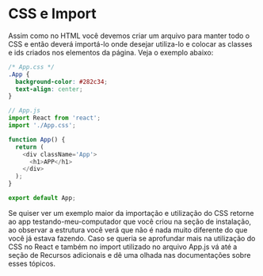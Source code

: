 # CSS e Import

Assim como no HTML você devemos criar um arquivo para manter todo o CSS e então deverá importá-lo onde desejar utiliza-lo e colocar as classes e ids criados nos elementos da página. Veja o exemplo abaixo:
```css
/* App.css */
.App {
  background-color: #282c34;
  text-align: center;
}
```

```javascript
// App.js
import React from 'react';
import './App.css';

function App() {
  return (
    <div className='App'>
      <h1>APP</h1>
    </div>
  );
}

export default App;
```
Se quiser ver um exemplo maior da importação e utilização do CSS retorne ao app testando-meu-computador que você criou na seção de instalação, ao observar a estrutura você verá que não é nada muito diferente do que você já estava fazendo. Caso se queria se aprofundar mais na utilização do CSS no React e também no import utilizado no arquivo App.js vá até a seção de Recursos adicionais e dê uma olhada nas documentações sobre esses tópicos.